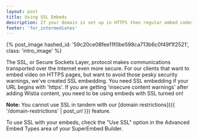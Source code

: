 ```yaml
---
layout: post
title: Using SSL Embeds
description: If your domain is set up in HTTPS then regular embed codes might trigger an error message. We provide an SSL option for your embeds to fit in nicely with your https domain.
footer: 'for_intermediates'
---
```


{% post_image hashed_id: '59c20ce08fee11f0be598ca713b6c0f49f1f2521', class: 'intro_image' %}

The SSL, or Secure Sockets Layer, protocol makes communications transported over the Internet even more secure.  For our clients that want to embed video on HTTPS pages, but want to avoid those pesky security warnings, we've created SSL embedding.  You need SSL embedding if your URL begins with 'https'. If you are getting 'insecure content warnings' after adding Wistia content, you need to be using embeds with SSL turned on!

**Note:** You cannot use SSL in tandem with our [domain restrictions]({{ '/domain-restrictions' | post_url }}) feature.

To use SSL with your embeds, check the "Use SSL" option in the Advanced Embed Types area of your SuperEmbed Builder.


